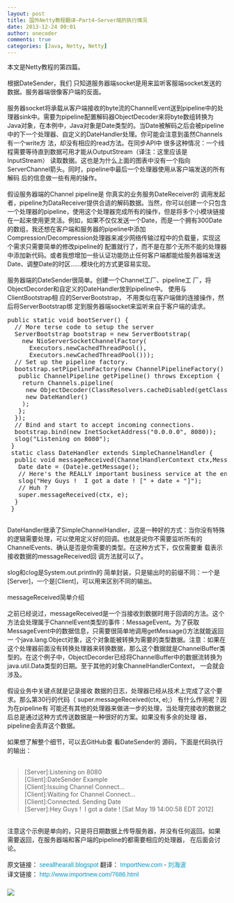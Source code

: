 ```yaml
---
layout: post
title: 国外Netty教程翻译—Part4—Server端的执行情况
date: 2013-12-24 00:01
author: onecoder
comments: true
categories: [Java, Netty, Netty]
---
```

<div>
	本文是Netty教程的第四篇。</div>
<div>
	&nbsp;</div>
<div>
	根据DateSender，我们 只知道服务器端socket是用来监听客服端socket发送的数据。服务器端很像客户端的反面。</div>
<div>
	&nbsp;</div>
<div style="text-align: center;">
	<img alt="" src="http://onecoder.qiniudn.com/8wuliao/Dpk7jvyJ/89ayf.jpg" /></div>
<div>
	服务器socket将承载从客户端接收的byte流的ChannelEvent送到pipeline中的处理器sink中。需要为pipeline配置解码器ObjectDecoder来将byte数组转换为Java对象，在本例中，Java对象是Date类型的。当Date被解码之后会被pipeline中的下一个处理器、自定义的DateHandler处理。你可能会注意到虽然Channels有一个write方 法，却没有相应的read方法。在同步API中 很多这种情况：一个线程需要等待直到数据可用才能从OutputStream（译注：这里应该是InputStream） 读取数据。这也是为什么上面的图表中没有一个指向ServerChannel箭头。同时，pipeline中最后一个处理器使用从客户端发送的所有解码 后的信息做一些有用的操作。</div>
<div>
	&nbsp;</div>
<div>
	假设服务器端的Channel pipeline是 你真实的业务服务DateReceiver的 调用发起者，pipeline为DataReceiver提供合适的解码数据。当然，你可以创建一个只包含一个处理器的pipeline，使用这个处理器完成所有的操作，但是将多个小模块链接在一起来使用更灵活。例如，如果不仅仅发送一个Date，而是一个拥有300Date的数组，我还想在客户端和服务器的pipeline中添加Compression/Decompression处理器来减少网络传输过程中的负载量，实现这个需求只需要简单的修改pipeline的 配置就行了，而不是在那个无所不能的处理器中添加新代码。或者我想增加一些认证功能防止任何客户端都能给服务器端发送Date、调整Date的时区&hellip;&hellip;模块化的方式更容易实现。</div>
<div>
	&nbsp;</div>
<div>
	服务器端的DateSender很简单。创建一个Channel工厂、pipeline工 厂，将ObjectDecorder和自定义的DateHandler放到pipeline中。 使用与ClientBootstrap相 应的ServerBootstrap， 不用类似在客户端做的连接操作，然后将ServerBootstrap绑 定到服务器端socket来监听来自于客户端的请求。</div>
<div>
	<pre class="brush:java;first-line:1;pad-line-numbers:true;highlight:null;collapse:false;">
public static void bootServer() {
  // More terse code to setup the server
  ServerBootstrap bootstrap = new ServerBootstrap(
    new NioServerSocketChannelFactory(
      Executors.newCachedThreadPool(),
      Executors.newCachedThreadPool()));
  // Set up the pipeline factory.
  bootstrap.setPipelineFactory(new ChannelPipelineFactory() {
   public ChannelPipeline getPipeline() throws Exception {
    return Channels.pipeline(
     new ObjectDecoder(ClassResolvers.cacheDisabled(getClass().getClassLoader())),
     new DateHandler()
    );
   };
  });
  // Bind and start to accept incoming connections.
  bootstrap.bind(new InetSocketAddress(&quot;0.0.0.0&quot;, 8080));
  slog(&quot;Listening on 8080&quot;);
 }
 static class DateHandler extends SimpleChannelHandler {
  public void messageReceived(ChannelHandlerContext ctx,MessageEvent e) throws Exception {
   Date date = (Date)e.getMessage();
   // Here&#39;s the REALLY important business service at the end of the pipeline
   slog(&quot;Hey Guys !  I got a date ! [&quot; + date + &quot;]&quot;);
   // Huh ?
   super.messageReceived(ctx, e);
  }  
 }

</pre>
</div>
<div>
	DateHandler继承了SimpleChannelHandler，这是一种好的方式：当你没有特殊的逻辑需要处理，可以使用定义好的回调。也就是说你不需要监听所有的ChannelEvents、确认是否是你需要的类型。在这种方式下，仅仅需要重 载表示接收数据的messageReceived回 调方法就可以了。</div>
<div>
	&nbsp;</div>
<div>
	slog和clog是System.out.println的 简单封装，只是输出时的前缀不同：一个是[Server]，一个是[Client]，可以用来区别不同的输出。</div>
<div>
	&nbsp;</div>
<div>
	messageReceived简单介绍</div>
<div>
	&nbsp;</div>
<div>
	之前已经说过，messageReceived是一个当接收到数据时用于回调的方法。这个方法会处理属于ChannelEvent类型的事件：MessageEvent。为了获取MessageEvent中的数据信息，只需要很简单地调用getMessage()方法就能返回一 个java.lang.Object对象，这个对象能被转换为需要的类型数据。注意：如果在这个处理器前面没有转换处理器来转换数据，那么这个数据就是ChannelBuffer类 型的。在这个例子中，ObjectDecorder已经将ChannelBuffer中的数据流转换为java.util.Data类型的日期。至于其他的对象ChannelHandlerContext， 一会就会涉及。</div>
<div>
	&nbsp;</div>
<div>
	假设业务中关键点就是记录接收 数据的日志，处理器已经从技术上完成了这个要求。那么第30行的代码（ super.messageReceived(ctx, e);） 有什么作用呢？因为在pipeline有 可能还有其他的处理器来做进一步的处理，当处理完接收的数据之后总是通过这种方式传送数据是一种很好的方案。如果没有多余的处理 器，pipeline会丢弃这个数据。</div>
<div>
	&nbsp;</div>
<div>
	如果想了解整个细节，可以去GitHub查 看DateSender的 源码，下面是代码执行的输出：</div>
<div>
	&nbsp;</div>
<blockquote>
	<div>
		[Server]:Listening on 8080</div>
	<div>
		[Client]:DateSender Example</div>
	<div>
		[Client]:Issuing Channel Connect...</div>
	<div>
		[Client]:Waiting for Channel Connect...</div>
	<div>
		[Client]:Connected. Sending Date</div>
	<div>
		[Server]:Hey Guys ! &nbsp;I got a date ! [Sat May 19 14:00:58 EDT 2012]</div>
</blockquote>
<div>
	&nbsp;</div>
<div>
	注意这个示例是单向的，只是将日期数据上传导服务器，并没有任何返回。如果 需要返回，在服务器端和客户端的pipeline的都需要相应的处理器， 在后面会讨论。</div>
<div>
	&nbsp;</div>
<div>
	<span style="color: rgb(25, 25, 25); font-family: 微软雅黑, Verdana, sans-serif, 宋体; font-size: 14px; line-height: 22px; background-color: rgb(251, 251, 251);">原文链接：&nbsp;</span><a class="external" href="http://seeallhearall.blogspot.com/2012/05/netty-tutorial-part-1-introduction-to.html" rel="nofollow" style="margin: 0px; padding: 0px; font-size: 14px; vertical-align: baseline; background-color: rgb(251, 251, 251); outline: none; text-decoration: none; border-color: rgb(8, 155, 195); color: rgb(8, 155, 195); font-family: 微软雅黑, Verdana, sans-serif, 宋体; line-height: 22px;" target="_blank">seeallhearall.blogspot</a><span style="color: rgb(25, 25, 25); font-family: 微软雅黑, Verdana, sans-serif, 宋体; font-size: 14px; line-height: 22px; background-color: rgb(251, 251, 251);">&nbsp;翻译：&nbsp;</span><a href="http://www.importnew.com/" style="margin: 0px; padding: 0px; font-size: 14px; vertical-align: baseline; background-color: rgb(251, 251, 251); outline: none; text-decoration: none; border-color: rgb(8, 155, 195); color: rgb(8, 155, 195); font-family: 微软雅黑, Verdana, sans-serif, 宋体; line-height: 22px;">ImportNew.com&nbsp;</a><span style="color: rgb(25, 25, 25); font-family: 微软雅黑, Verdana, sans-serif, 宋体; font-size: 14px; line-height: 22px; background-color: rgb(251, 251, 251);">-&nbsp;</span><a href="http://www.importnew.com/author/liuhaibo" style="margin: 0px; padding: 0px; font-size: 14px; vertical-align: baseline; background-color: rgb(251, 251, 251); outline: none; text-decoration: none; border-color: rgb(8, 155, 195); color: rgb(8, 155, 195); font-family: 微软雅黑, Verdana, sans-serif, 宋体; line-height: 22px;">刘海波</a><br style="color: rgb(25, 25, 25); font-family: 微软雅黑, Verdana, sans-serif, 宋体; font-size: 14px; line-height: 22px; background-color: rgb(251, 251, 251);" />
	<span style="color: rgb(25, 25, 25); font-family: 微软雅黑, Verdana, sans-serif, 宋体; font-size: 14px; line-height: 22px; background-color: rgb(251, 251, 251);">译文链接：&nbsp;</span><a href="http://www.importnew.com/7686.html" style="margin: 0px; padding: 0px; font-size: 14px; vertical-align: baseline; background-color: rgb(251, 251, 251); outline: none; text-decoration: none; border-color: rgb(8, 155, 195); color: rgb(8, 155, 195); font-family: 微软雅黑, Verdana, sans-serif, 宋体; line-height: 22px;">http://www.importnew.com/7686.html</a></div>
<div>
	<br style="color: rgb(25, 25, 25); font-family: 微软雅黑, Verdana, sans-serif, 宋体; font-size: 16px; font-weight: bold; line-height: 22px; background-color: rgb(251, 251, 251);" />
	<img src="http://www.importnew.com/importnew-weixin.jpg" style="margin: 0px; padding: 0px; border: 0px; outline: 0px; font-size: 16px; vertical-align: baseline; background-color: rgb(251, 251, 251); color: rgb(25, 25, 25); font-family: 微软雅黑, Verdana, sans-serif, 宋体; font-weight: bold; line-height: 22px;" /></div>

